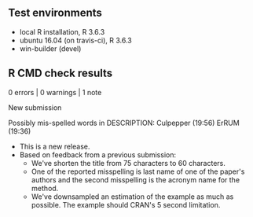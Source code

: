 ## Test environments

- local R installation, R 3.6.3
- ubuntu 16.04 (on travis-ci), R 3.6.3
- win-builder (devel)

## R CMD check results

0 errors | 0 warnings | 1 note

New submission

Possibly mis-spelled words in DESCRIPTION:
  Culpepper (19:56)
  ErRUM (19:36)
  
- This is a new release.
- Based on feedback from a previous submission:
  - We've shorten the title from 75 characters to 60 characters.
  - One of the reported misspelling is last name of one of the paper's authors and
    the second misspelling is the acronym name for the method.
  - We've downsampled an estimation of the example as much as possible. The 
    example should CRAN's 5 second limitation.
